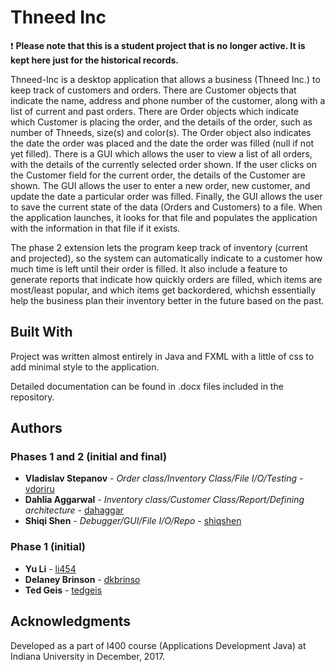 # Thneed Inc

❗ **Please note that this is a student project that is no longer active. It is kept here just for the historical records.**

Thneed-Inc is a desktop application that allows a business (Thneed Inc.) to keep track of customers and orders. There are Customer objects that indicate the name, address and phone number of the customer, along with a list of current and past orders. There are Order objects which indicate which Customer is placing the order, and the details of the order, such as number of Thneeds, size(s) and color(s). The Order object also indicates the date the order was placed and the date the order was filled (null if not yet filled). There is a GUI which allows the user to view a list of all orders, with the details of the currently selected order shown. If the user clicks on the Customer field for the current order, the details of the Customer are shown. The GUI allows the user to enter a new order, new customer, and update the date a particular order was filled. Finally, the GUI allows the user to save the current state of the data (Orders and Customers) to a file. When the application launches, it looks for that file and populates the application with the information in that file if it exists.

The phase 2 extension lets the program keep track of inventory (current and projected), so the
system can automatically indicate to a customer how much time is left until their order is filled.
It also include a feature to generate reports that indicate how quickly
orders are filled, which items are most/least popular, and which items get backordered, whichsh essentially help the business plan their inventory better in the future
based on the past.


## Built With

Project was written almost entirely in Java and FXML with a little of css to add minimal style to the application.

Detailed documentation can be found in .docx files included in the repository.

## Authors

### Phases 1 and 2 (initial and final)

* **Vladislav Stepanov** - *Order class/Inventory Class/File I/O/Testing* - [vdoriru](https://github.com/vdoriru)
* **Dahlia Aggarwal** - *Inventory class/Customer Class/Report/Defining architecture* - [dahaggar](https://github.iu.edu/dahaggar)
* **Shiqi Shen** - *Debugger/GUI/File I/O/Repo* - [shiqshen](https://github.iu.edu/shiqshen)

### Phase 1 (initial)

* **Yu Li** - [li454](https://github.iu.edu/li454)
* **Delaney Brinson** - [dkbrinso](https://github.iu.edu/dkbrinso)
* **Ted Geis** - [tedgeis](https://github.iu.edu/tedgeis)

## Acknowledgments

Developed as a part of I400 course (Applications Development Java) at Indiana University in December, 2017.
